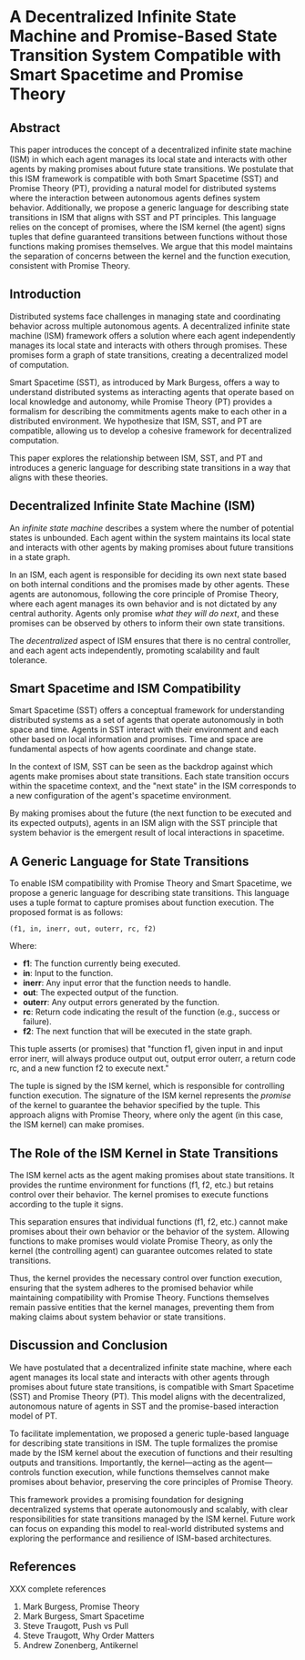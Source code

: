 # A Decentralized Infinite State Machine and Promise-Based State Transition System Compatible with Smart Spacetime and Promise Theory

## Abstract

This paper introduces the concept of a decentralized infinite state machine (ISM) in which each agent manages its local state and interacts with other agents by making promises about future state transitions. We postulate that this ISM framework is compatible with both Smart Spacetime (SST) and Promise Theory (PT), providing a natural model for distributed systems where the interaction between autonomous agents defines system behavior. Additionally, we propose a generic language for describing state transitions in ISM that aligns with SST and PT principles. This language relies on the concept of promises, where the ISM kernel (the agent) signs tuples that define guaranteed transitions between functions without those functions making promises themselves. We argue that this model maintains the separation of concerns between the kernel and the function execution, consistent with Promise Theory.

## Introduction

Distributed systems face challenges in managing state and coordinating behavior across multiple autonomous agents. A decentralized infinite state machine (ISM) framework offers a solution where each agent independently manages its local state and interacts with others through promises. These promises form a graph of state transitions, creating a decentralized model of computation.

Smart Spacetime (SST), as introduced by Mark Burgess, offers a way to understand distributed systems as interacting agents that operate based on local knowledge and autonomy, while Promise Theory (PT) provides a formalism for describing the commitments agents make to each other in a distributed environment. We hypothesize that ISM, SST, and PT are compatible, allowing us to develop a cohesive framework for decentralized computation.

This paper explores the relationship between ISM, SST, and PT and introduces a generic language for describing state transitions in a way that aligns with these theories.

## Decentralized Infinite State Machine (ISM)

An *infinite state machine* describes a system where the number of potential states is unbounded. Each agent within the system maintains its local state and interacts with other agents by making promises about future transitions in a state graph. 

In an ISM, each agent is responsible for deciding its own next state based on both internal conditions and the promises made by other agents. These agents are autonomous, following the core principle of Promise Theory, where each agent manages its own behavior and is not dictated by any central authority. Agents only promise *what they will do next*, and these promises can be observed by others to inform their own state transitions.

The *decentralized* aspect of ISM ensures that there is no central controller, and each agent acts independently, promoting scalability and fault tolerance. 

## Smart Spacetime and ISM Compatibility

Smart Spacetime (SST) offers a conceptual framework for understanding distributed systems as a set of agents that operate autonomously in both space and time. Agents in SST interact with their environment and each other based on local information and promises. Time and space are fundamental aspects of how agents coordinate and change state.

In the context of ISM, SST can be seen as the backdrop against which agents make promises about state transitions. Each state transition occurs within the spacetime context, and the "next state" in the ISM corresponds to a new configuration of the agent's spacetime environment.

By making promises about the future (the next function to be executed and its expected outputs), agents in an ISM align with the SST principle that system behavior is the emergent result of local interactions in spacetime.

## A Generic Language for State Transitions

To enable ISM compatibility with Promise Theory and Smart Spacetime, we propose a generic language for describing state transitions. This language uses a tuple format to capture promises about function execution. The proposed format is as follows:

```
(f1, in, inerr, out, outerr, rc, f2)
```

Where:  
- **f1**: The function currently being executed.  
- **in**: Input to the function.  
- **inerr**: Any input error that the function needs to handle.  
- **out**: The expected output of the function.  
- **outerr**: Any output errors generated by the function.  
- **rc**: Return code indicating the result of the function (e.g., success or failure).  
- **f2**: The next function that will be executed in the state graph.

This tuple asserts (or promises) that "function f1, given input in and input error inerr, will always produce output out, output error outerr, a return code rc, and a new function f2 to execute next."

The tuple is signed by the ISM kernel, which is responsible for controlling function execution. The signature of the ISM kernel represents the *promise* of the kernel to guarantee the behavior specified by the tuple. This approach aligns with Promise Theory, where only the agent (in this case, the ISM kernel) can make promises.

## The Role of the ISM Kernel in State Transitions

The ISM kernel acts as the agent making promises about state transitions. It provides the runtime environment for functions (f1, f2, etc.) but retains control over their behavior. The kernel promises to execute functions according to the tuple it signs. 

This separation ensures that individual functions (f1, f2, etc.) cannot make promises about their own behavior or the behavior of the system. Allowing functions to make promises would violate Promise Theory, as only the kernel (the controlling agent) can guarantee outcomes related to state transitions.

Thus, the kernel provides the necessary control over function execution, ensuring that the system adheres to the promised behavior while maintaining compatibility with Promise Theory. Functions themselves remain passive entities that the kernel manages, preventing them from making claims about system behavior or state transitions.

## Discussion and Conclusion

We have postulated that a decentralized infinite state machine, where each agent manages its local state and interacts with other agents through promises about future state transitions, is compatible with Smart Spacetime (SST) and Promise Theory (PT). This model aligns with the decentralized, autonomous nature of agents in SST and the promise-based interaction model of PT.

To facilitate implementation, we proposed a generic tuple-based language for describing state transitions in ISM. The tuple formalizes the promise made by the ISM kernel about the execution of functions and their resulting outputs and transitions. Importantly, the kernel—acting as the agent—controls function execution, while functions themselves cannot make promises about behavior, preserving the core principles of Promise Theory.

This framework provides a promising foundation for designing decentralized systems that operate autonomously and scalably, with clear responsibilities for state transitions managed by the ISM kernel. Future work can focus on expanding this model to real-world distributed systems and exploring the performance and resilience of ISM-based architectures.

## References

XXX complete references

1. Mark Burgess, Promise Theory
2. Mark Burgess, Smart Spacetime
3. Steve Traugott, Push vs Pull
3. Steve Traugott, Why Order Matters
4. Andrew Zonenberg, Antikernel
